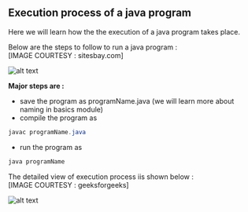## Execution process of a java program  

Here we will learn how the the execution of a java program takes place.  

Below are the steps to follow to run a java program :   
[IMAGE COURTESY : sitesbay.com] 

![alt text](https://www.sitesbay.com/java/images/basic-java/compile-and-run-java.png "Compile-and-Run-Java")  

**Major steps are :**  
  * save the program as programName.java (we will learn more about naming in basics module)  
  * compile the program as  
  ```java
  javac programName.java
  ```  
  * run the program as   
  ```java
  java programName
  ```

The detailed view of execution process iis shown below :    
[IMAGE COURTESY : geeksforgeeks]

![alt text](https://cdncontribute.geeksforgeeks.org/wp-content/uploads/java.jpg "Compile-and-Run-Java")
